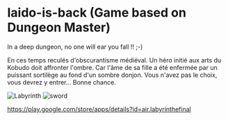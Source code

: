# Iaido-is-back (Game based on Dungeon Master)
In a deep dungeon, no one will ear you fall !! ;-)

En ces temps reculés d'obscurantisme médiéval. Un héro initié aux arts du Kobudo doit affronter l'ombre. Car l'âme de sa fille a été enfermée par un puissant sortilège au fond d'un sombre donjon. Vous n'avez pas le choix, vous devrez y entrer... Bonne chance.

![Labyrinth](https://user-images.githubusercontent.com/17046938/114955684-84144480-9e5d-11eb-9e0c-f81c88da2974.PNG)
![sword](https://user-images.githubusercontent.com/17046938/114955688-85457180-9e5d-11eb-9c14-388ce7170ba6.PNG)

https://play.google.com/store/apps/details?id=air.labyrinthefinal
